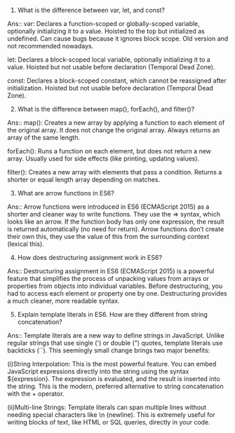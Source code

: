 1) What is the difference between var, let, and const?

Ans::
var: Declares a function-scoped or globally-scoped variable, optionally initializing it to a value.  Hoisted to the top but initialized as undefined.  Can cause bugs because it ignores block scope. Old version and not recommended nowadays.
 
let: Declares a block-scoped local variable, optionally initializing it to a value.   Hoisted but not usable before declaration (Temporal Dead Zone).
 
const: Declares a block-scoped constant, which cannot be reassigned after initialization.  Hoisted but not usable before declaration (Temporal Dead Zone).


2) What is the difference between map(), forEach(), and filter()?

Ans::
map():  Creates a new array by applying a function to each element of the original array. It does not change the original array. Always returns an array of the same length.

forEach():  Runs a function on each element, but does not return a new array. Usually used for side effects (like printing, updating values).
 
filter():  Creates a new array with elements that pass a condition. Returns a shorter or equal length array depending on matches.


3) What are arrow functions in ES6?

Ans::
Arrow functions were introduced in ES6 (ECMAScript 2015) as a shorter and cleaner way to write functions.
They use the => syntax, which looks like an arrow.  If the function body has only one expression, the result is returned automatically (no need for return). Arrow functions don’t create their own this, they use the value of this from the surrounding context (lexical this).


4) How does destructuring assignment work in ES6?

Ans::
Destructuring assignment in ES6 (ECMAScript 2015) is a powerful feature that simplifies the process of unpacking values from arrays or properties from objects into individual variables. Before destructuring, you had to access each element or property one by one. Destructuring provides a much cleaner, more readable syntax.


5) Explain template literals in ES6. How are they different from string concatenation?

Ans::
Template literals are a new way to define strings in JavaScript. Unlike regular strings that use single (') or double (") quotes, template literals use backticks (``). This seemingly small change brings two major benefits:

(i)String Interpolation: This is the most powerful feature. You can embed JavaScript expressions directly into the string using the syntax ${expression}. The expression is evaluated, and the result is inserted into the string. This is the modern, preferred alternative to string concatenation with the + operator.

 (ii)Multi-line Strings: Template literals can span multiple lines without needing special characters like \n (newline). This is extremely useful for writing blocks of text, like HTML or SQL queries, directly in your code.

 


 

 
 
 

 
 
 


 
 
 
